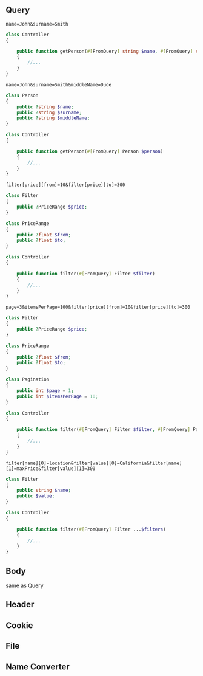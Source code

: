 ## Query
`name=John&surname=Smith`
```php
class Controller 
{

    public function getPerson(#[FromQuery] string $name, #[FromQuery] string $surname)
    {
        //...
    }
}
```


`name=John&surname=Smith&middleName=Dude`
```php
class Person 
{
    public ?string $name;
    public ?string $surname;
    public ?string $middleName;
}

class Controller 
{

    public function getPerson(#[FromQuery] Person $person)
    {
        //...
    }
}
```


`filter[price][from]=10&filter[price][to]=300`
```php
class Filter 
{
    public ?PriceRange $price;
}

class PriceRange 
{
    public ?float $from;
    public ?float $to;
}

class Controller 
{

    public function filter(#[FromQuery] Filter $filter)
    {
        //...
    }
}
```

`page=3&itemsPerPage=100&filter[price][from]=10&filter[price][to]=300`

```php
class Filter 
{
    public ?PriceRange $price;
}

class PriceRange 
{
    public ?float $from;
    public ?float $to;
}

class Pagination 
{
    public int $page = 1;
    public int $itemsPerPage = 10;
}

class Controller 
{

    public function filter(#[FromQuery] Filter $filter, #[FromQuery] Pagination $pagination)
    {
        //...
    }
}
```

`filter[name][0]=location&filter[value][0]=California&filter[name][1]=maxPrice&filter[value][1]=300`

```php
class Filter 
{
    public string $name;
    public $value;
}

class Controller 
{

    public function filter(#[FromQuery] Filter ...$filters)
    {
        //...
    }
}
```


## Body
same as Query

## Header
## Cookie
## File

## Name Converter
